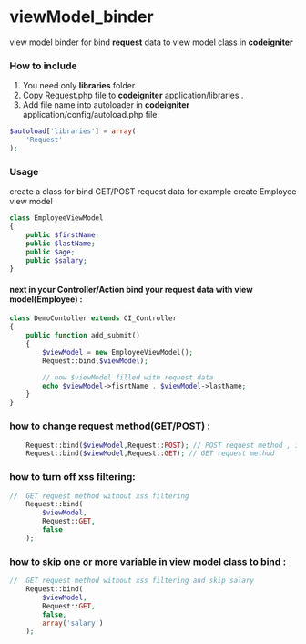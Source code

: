 viewModel_binder
================

view model binder for bind **request** data to view model class in **codeigniter**

### How to include

1. You need only **libraries** folder.
2. Copy Request.php file to **codeigniter** application/libraries .
3. Add file name into autoloader in **codeigniter** application/config/autoload.php file:

``` php
$autoload['libraries'] = array(
    'Request'
);
```

### Usage
create a class for bind GET/POST request data
for example create Employee view model
``` php
class EmployeeViewModel
{
    public $firstName;
    public $lastName;
    public $age;
    public $salary;
}
```

#### next in your Controller/Action bind your request data with view model(Employee) :

``` php
class DemoContoller extends CI_Controller
{
    public function add_submit()
    {
        $viewModel = new EmployeeViewModel();
        Request::bind($viewModel);

        // now $viewModel filled with request data
        echo $viewModel->fisrtName . $viewModel->lastName;
    }
}
```
### how to change request method(GET/POST) :
``` php
    Request::bind($viewModel,Request::POST); // POST request method , it's default
    Request::bind($viewModel,Request::GET); // GET request method
```

### how to turn off xss filtering:
``` php
//  GET request method without xss filtering
    Request::bind(
        $viewModel,
        Request::GET,
        false
    ); 
```

### how to skip one or more variable in view model class to bind :
``` php
//  GET request method without xss filtering and skip salary
    Request::bind(
        $viewModel,
        Request::GET,
        false,
        array('salary')
    ); 
```
